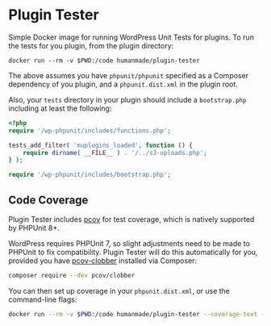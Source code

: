 # Plugin Tester

Simple Docker image for running WordPress Unit Tests for plugins. To run the tests for you plugin, from the plugin directory:

```
docker run --rm -v $PWD:/code humanmade/plugin-tester
```

The above assumes you have `phpunit/phpunit` specified as a Composer dependency of you plugin, and a `phpunit.dist.xml` in the plugin root.

Also, your `tests` directory in your plugin should include a `bootstrap.php` including at least the following:

```php
<?php
require '/wp-phpunit/includes/functions.php';

tests_add_filter( 'muplugins_loaded', function () {
	require dirname( __FILE__ ) . '/../s3-uploads.php';
} );

require '/wp-phpunit/includes/bootstrap.php';
```

## Code Coverage

Plugin Tester includes [pcov](https://github.com/krakjoe/pcov) for test coverage, which is natively supported by PHPUnit 8+.

WordPress requires PHPUnit 7, so slight adjustments need to be made to PHPUnit to fix compatibility. Plugin Tester will do this automatically for you, provided you have [pcov-clobber](https://github.com/krakjoe/pcov-clobber) installed via Composer:

```sh
composer require --dev pcov/clobber
```

You can then set up coverage in your `phpunit.dist.xml`, or use the command-line flags:

```sh
docker run --rm -v $PWD:/code humanmade/plugin-tester --coverage-text --whitelist inc/
```

